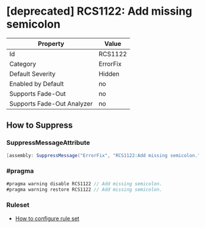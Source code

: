 # \[deprecated\] RCS1122: Add missing semicolon

Property | Value
--- | ---
Id|RCS1122
Category|ErrorFix
Default Severity|Hidden
Enabled by Default|no
Supports Fade\-Out|no
Supports Fade\-Out Analyzer|no

## How to Suppress

### SuppressMessageAttribute

```csharp
[assembly: SuppressMessage("ErrorFix", "RCS1122:Add missing semicolon.", Justification = "<Pending>")]
```

### \#pragma

```csharp
#pragma warning disable RCS1122 // Add missing semicolon.
#pragma warning restore RCS1122 // Add missing semicolon.
```

### Ruleset

* [How to configure rule set](../HowToConfigureAnalyzers.md)

